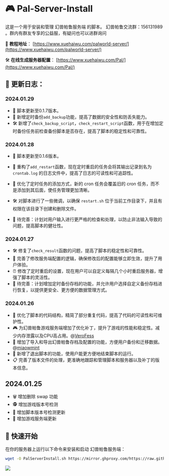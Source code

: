 # 🎮 Pal-Server-Install

这是一个用于安装和管理 幻兽帕鲁服务端 的脚本。
幻兽帕鲁交流群：156131989 。群内有群友专享的公益服，有疑问也可以进群询问

🔗 **教程地址**：
[https://www.xuehaiwu.com/palworld-server/](https://www.xuehaiwu.com/palworld-server/)

🛠️ **在线生成服务器配置**：
[https://www.xuehaiwu.com/Pal/](https://www.xuehaiwu.com/Pal/)

## 📝 更新日志：

### **2024.01.29**

- 🚀 脚本更新至0.1.7版本。
- 🔄 新增定时备份`add_backup`功能，提高了数据的安全性和防丢失能力。
- 🛠️ 新增了`check_backup_script`，`check_restart_script`函数，用于在增加定时备份任务前检查备份脚本是否存在，提高了脚本的稳定性和可靠性。

### **2024.01.28** 
- 🚀 脚本更新至0.1.6版本。

- 📝 重构了`add_restart`函数，现在定时重启的任务会将其输出记录到名为 `crontab.log` 的日志文件中，提高了日志的可读性和可追踪性。
- 🔄 优化了定时任务的添加方式，新的 cron 任务会覆盖旧的 cron 任务，而不是添加到其后面，使任务管理更加清晰。
- 🛠️ 对脚本进行了一些微调，以确保 `restart.sh` 位于当前工作目录下，并且有权限在该目录下创建和删除文件。
- 📝 待完善：计划对用户输入进行更严格的检查和处理，以防止非法输入导致的问题，提高脚本的健壮性。

### **2024.01.27**

- 🛠️ 修复了`check_result`函数的问题，提高了脚本的稳定性和可靠性。
- 🔄 完善了修改服务端配置的逻辑，确保修改后的配置能够立即生效，提升了用户体验。
- ⏰ 修改了定时重启的设置，现在用户可以自定义每隔几个小时重启服务器，增强了脚本的灵活性。
- 📝 待完善：计划增加定时备份存档的功能，并允许用户选择自定义备份存档进行恢复，以提供更安全、更方便的数据管理方式。


### **2024.01.26**

- 🔄 优化了脚本的代码结构，精简了部分重复代码，提高了代码的可读性和可维护性。
- 🎮 为幻兽帕鲁游戏服务端增加了优化补丁，提升了游戏的性能和稳定性。减少内存泄露以及CPU高占用。@[VeroFess](https://github.com/VeroFess/PalWorld-Server-Unoffical-Fix)
- 📂 增加了导入和导出幻兽帕鲁存档及配置的功能，方便用户备份和迁移数据。@[miaowmint](https://github.com/miaowmint/palworld)
- 🚪 新增了退出脚本的功能，使用户能更方便地结束脚本的运行。
- 📋 完善了版本文件的处理，更准确地跟踪和管理脚本和服务器以及补丁的版本信息。

## **2024.01.25**

- 🗑️ 增加删除 swap 功能
- 🕵️ 增加游戏版本号检测
- 🔄 增加脚本版本号检测更新
- 🔧 增加游戏服务端更新

## 🚀 快速开始

在你的服务器上运行以下命令来安装和启动 幻兽帕鲁服务端：

```bash
wget -O PalServerInstall.sh https://mirror.ghproxy.com/https://raw.githubusercontent.com/2lifetop/Pal-Server-Install/main/PalServerInstall.sh && chmod +x PalServerInstall.sh && ./PalServerInstall.sh
```



![](https://image.xuehaiwu.com/2024/01/26/Termius_ZvlU3EAlxb.png)
